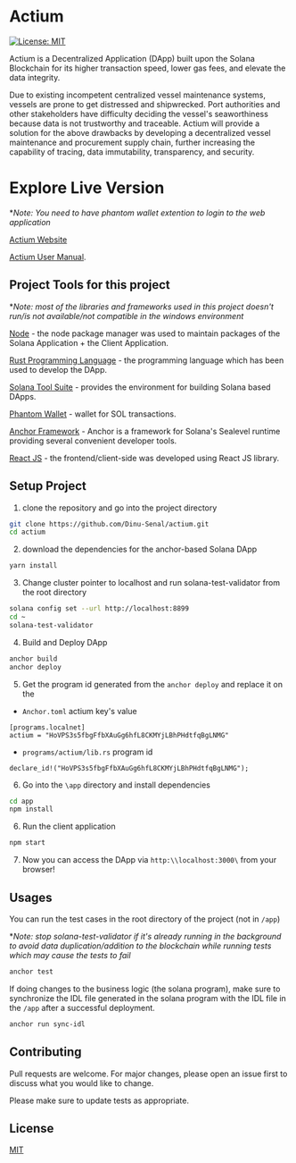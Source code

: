 # Actium

[![License: MIT](https://img.shields.io/badge/License-MIT-yellow.svg)](https://opensource.org/licenses/MIT)

Actium is a Decentralized Application (DApp) built upon the Solana Blockchain for its higher transaction speed, lower gas fees, and elevate the data integrity.

Due to existing incompetent centralized vessel maintenance systems, vessels are prone to get distressed and shipwrecked. Port authorities and other stakeholders have difficulty deciding the vessel's seaworthiness because data is not trustworthy and traceable. Actium will provide a solution for the above drawbacks by developing a decentralized vessel maintenance and procurement supply chain, further increasing the capability of tracing, data immutability, transparency, and security.

# Explore Live Version
**Note: You need to have phantom wallet extention to login to the web application*

[Actium Website](https://actium.netlify.app)

[Actium User Manual](https://actium.netlify.app/static/media/Actium%20-%20User%20Manual.31193dd8.pdf).

## Project Tools for this project
**Note: most of the libraries and frameworks used in this project doesn't run/is not available/not compatible in the windows environment*

[Node](https://nodejs.org/en/) - the node package manager was used to maintain packages of the Solana Application + the Client Application. 

[Rust Programming Language](https://www.rust-lang.org/tools/install) - the programming language which has been used to develop the DApp.

[Solana Tool Suite](https://docs.solana.com/cli/install-solana-cli-tools) - provides the environment for building Solana based DApps.

[Phantom Wallet](https://phantom.app) - wallet for SOL transactions.

[Anchor Framework](https://project-serum.github.io/anchor/getting-started/introduction.html) - Anchor is a framework for Solana's Sealevel runtime providing several convenient developer tools. 

[React JS](https://reactjs.org/) - the frontend/client-side was developed using React JS library.

## Setup Project

1. clone the repository and go into the project directory

```bash
git clone https://github.com/Dinu-Senal/actium.git
cd actium
```
2. download the dependencies for the anchor-based Solana DApp
```bash
yarn install
```
3. Change cluster pointer to localhost and run solana-test-validator from the root directory
```bash
solana config set --url http://localhost:8899 
cd ~
solana-test-validator 
```
4. Build and Deploy DApp
```bash
anchor build
anchor deploy
```
5. Get the program id generated from the ```anchor deploy``` and replace it on the
  - ```Anchor.toml``` actium key's value
```
[programs.localnet]
actium = "HoVPS3s5fbgFfbXAuGg6hfL8CKMYjLBhPHdtfqBgLNMG"
``` 
   - ```programs/actium/lib.rs``` program id
```
declare_id!("HoVPS3s5fbgFfbXAuGg6hfL8CKMYjLBhPHdtfqBgLNMG");
```
6. Go into the ```\app``` directory and install dependencies
```bash
cd app
npm install
```
6. Run the client application
```bash
npm start
```
7. Now you can access the DApp via ```http:\\localhost:3000\``` from your browser!

## Usages

You can run the test cases in the root directory of the project (not in ```/app```)

**Note: stop solana-test-validator if it's already running in the background to avoid data duplication/addition to the blockchain while running tests which may cause the tests to fail*

```bash
anchor test
```

If doing changes to the business logic (the solana program), make sure to synchronize the IDL file generated in the solana program with the IDL file in the ```/app``` after a successful deployment.

```bash
anchor run sync-idl
```

## Contributing
Pull requests are welcome. For major changes, please open an issue first to discuss what you would like to change.

Please make sure to update tests as appropriate.

## License
[MIT](https://choosealicense.com/licenses/mit/)